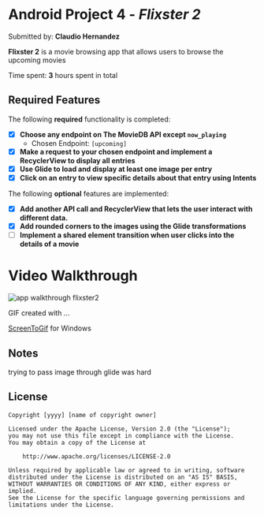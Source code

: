 # Android Project 4 - *Flixster 2*

Submitted by: **Claudio Hernandez**

**Flixster 2** is a movie browsing app that allows users to browse the upcoming movies

Time spent: **3** hours spent in total

## Required Features

The following **required** functionality is completed:

- [x] **Choose any endpoint on The MovieDB API except `now_playing`**
  - Chosen Endpoint: `[upcoming]`
- [x] **Make a request to your chosen endpoint and implement a RecyclerView to display all entries**
- [x] **Use Glide to load and display at least one image per entry**
- [x] **Click on an entry to view specific details about that entry using Intents**

The following **optional** features are implemented:

- [x] **Add another API call and RecyclerView that lets the user interact with different data.** 
- [x] **Add rounded corners to the images using the Glide transformations**
- [ ] **Implement a shared element transition when user clicks into the details of a movie**

# Video Walkthrough

![app walkthrough flixster2](https://user-images.githubusercontent.com/101302200/226482423-aa41bc21-96af-47ec-bf7e-c0ced436639e.gif)

<!-- Replace this with whatever GIF tool you used! -->
GIF created with ...  

[ScreenToGif](https://www.screentogif.com/) for Windows


## Notes

trying to pass image through glide was hard
## License

    Copyright [yyyy] [name of copyright owner]

    Licensed under the Apache License, Version 2.0 (the "License");
    you may not use this file except in compliance with the License.
    You may obtain a copy of the License at

        http://www.apache.org/licenses/LICENSE-2.0

    Unless required by applicable law or agreed to in writing, software
    distributed under the License is distributed on an "AS IS" BASIS,
    WITHOUT WARRANTIES OR CONDITIONS OF ANY KIND, either express or implied.
    See the License for the specific language governing permissions and
    limitations under the License.
